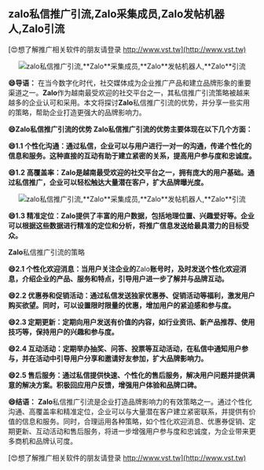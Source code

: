 ## **zalo私信推广引流,**Zalo**采集成员,**Zalo**发帖机器人,**Zalo**引流**

[😍想了解推广相关软件的朋友请登录 http://www.vst.tw](http://www.vst.tw)

 <center><img src="https://vst.tw/MP4/tuiguang/png/8.png" alt="zalo私信推广引流,**Zalo**采集成员,**Zalo**发帖机器人,**Zalo**引流"></center>

**😄导语：**
在当今数字化时代，社交媒体成为企业推广产品和建立品牌形象的重要渠道之一。**Zalo**作为越南最受欢迎的社交平台之一，其私信推广引流策略被越来越多的企业认可和采用。本文将探讨**Zalo**私信推广引流的优势，并分享一些实用的策略，帮助企业打造更强大的品牌影响力。

**😄**Zalo**私信推广引流的优势 **Zalo**私信推广引流的优势主要体现在以下几个方面：**

**😄1.1 个性化沟通：通过私信，企业可以与用户进行一对一的沟通，传递个性化的信息和服务。这种直接的互动有助于建立紧密的关系，提高用户参与度和忠诚度。**

**😄1.2 高覆盖率：**Zalo**是越南最受欢迎的社交平台之一，拥有庞大的用户基础。通过私信推广，企业可以轻松触达大量潜在客户，扩大品牌曝光度。**

 <center><img src="https://vst.tw/MP4/tuiguang/png/6.png" alt="zalo私信推广引流,**Zalo**采集成员,**Zalo**发帖机器人,**Zalo**引流"></center>

**😄1.3 精准定位：**Zalo**提供了丰富的用户数据，包括地理位置、兴趣爱好等。企业可以根据这些数据进行精准的定位和分析，将推广信息发送给最具潜力的目标受众。**

**Zalo**私信推广引流的策略

**😄2.1 个性化欢迎消息：当用户关注企业的**Zalo**账号时，及时发送个性化欢迎消息，介绍企业的产品、服务和特点，引导用户进一步了解并与品牌互动。**

**😄2.2 优惠券和促销活动：通过私信发送独家优惠券、促销活动等福利，激发用户购买欲望。同时，可以设置限时限量的优惠，增加用户的紧迫感和参与度。**

**😄2.3 定期更新：定期向用户发送有价值的内容，如行业资讯、新产品推荐、使用技巧等，保持用户的兴趣和参与度。**

**😄2.4 互动活动：定期举办抽奖、问答、投票等互动活动，在私信中通知用户参与，并在活动中引导用户分享和邀请好友参加，扩大品牌影响力。**

**😄2.5 售后服务：通过私信提供快速、个性化的售后服务，解决用户问题并提供满意的解决方案。积极回应用户反馈，增强用户体验和品牌口碑。**

**😄结语：**
**Zalo**私信推广引流是企业打造品牌影响力的有效策略之一。通过个性化沟通、高覆盖率和精准定位，企业可以与大量潜在客户建立紧密联系，并提供有价值的信息和服务。同时，合理运用各种策略，如个性化欢迎消息、优惠券促销、定期更新、互动活动和售后服务，将进一步增强用户参与度和忠诚度，为企业带来更多商机和品牌认可度。

[😍想了解推广相关软件的朋友请登录 http://www.vst.tw](http://www.vst.tw)



